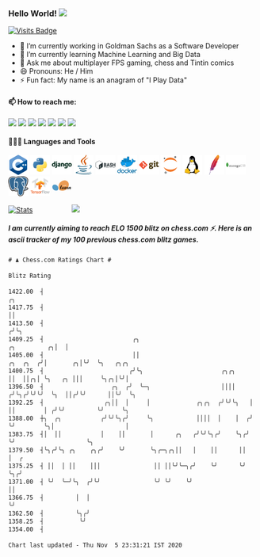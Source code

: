  ### Hello World!  <img src="https://github.com/sciencepal/sciencepal/blob/master/assets/Hi.gif" width="29px">
  [![Visits Badge](https://badges.pufler.dev/visits/sciencepal/sciencepal)](https://badges.pufler.dev/visits/sciencepal/sciencepal)
  
  - 🔭 I’m currently working in Goldman Sachs as a Software Developer
  - 🌱 I’m currently learning Machine Learning and Big Data
  - 💬 Ask me about multiplayer FPS gaming, chess and Tintin comics
  - 😄 Pronouns: He / Him
  - ⚡ Fun fact: My name is an anagram of "I Play Data"
  
  #### 📫 How to reach me:   
  [<img src="https://upload.wikimedia.org/wikipedia/commons/8/83/Steam_icon_logo.svg" width="3.5%"/>](https://steamcommunity.com/id/mongocds/)
  [<img src="https://github.com/sciencepal/sciencepal/blob/master/assets/discord-round.svg" width="3.5%"/>](https://discord.gg/MnUUbHe)
  [<img src="https://img.icons8.com/color/48/000000/twitter.png" width="3.5%"/>](https://twitter.com/sciencepal)
  [<img src="https://img.icons8.com/color/48/000000/linkedin.png" width="3.5%"/>](https://www.linkedin.com/in/adityapal1/)
  [<img src="https://img.icons8.com/fluent/48/000000/facebook-new.png" width="3.5%"/>](https://www.facebook.com/sciencepal/)
  [<img src="https://img.icons8.com/fluent/48/000000/instagram-new.png" width="3.5%"/>](https://www.instagram.com/aditya_sciencepal/)
  <a href="mailto:aditya.pal.science@gmail.com"> <img src="https://img.icons8.com/fluent/48/000000/gmail.png" width="3.5%"/> </a>
  
  #### 👨🏻‍💻 Languages and Tools <br />
  <code><img height="40" src="https://raw.githubusercontent.com/github/explore/80688e429a7d4ef2fca1e82350fe8e3517d3494d/topics/cpp/cpp.png"></code>
  <code><img height="40" src="https://raw.githubusercontent.com/github/explore/80688e429a7d4ef2fca1e82350fe8e3517d3494d/topics/python/python.png"></code>
  <code><img height="40" src="https://raw.githubusercontent.com/github/explore/80688e429a7d4ef2fca1e82350fe8e3517d3494d/topics/django/django.png"></code>
  <code><img height="40" src="https://raw.githubusercontent.com/github/explore/80688e429a7d4ef2fca1e82350fe8e3517d3494d/topics/java/java.png"></code>
  <code><img height="40" src="https://raw.githubusercontent.com/github/explore/80688e429a7d4ef2fca1e82350fe8e3517d3494d/topics/bash/bash.png"></code>
  <code><img height="40" src="https://raw.githubusercontent.com/github/explore/80688e429a7d4ef2fca1e82350fe8e3517d3494d/topics/docker/docker.png"></code>
  <code><img height="40" src="https://raw.githubusercontent.com/github/explore/80688e429a7d4ef2fca1e82350fe8e3517d3494d/topics/git/git.png"></code>
  <code><img height="40" src="https://raw.githubusercontent.com/github/explore/80688e429a7d4ef2fca1e82350fe8e3517d3494d/topics/jupyter-notebook/jupyter-notebook.png"></code>
  <code><img height="40" src="https://raw.githubusercontent.com/github/explore/80688e429a7d4ef2fca1e82350fe8e3517d3494d/topics/linux/linux.png"></code>
  <code><img height="40" src="https://raw.githubusercontent.com/github/explore/80688e429a7d4ef2fca1e82350fe8e3517d3494d/topics/maven/maven.png"></code>
  <code><img height="40" src="https://raw.githubusercontent.com/github/explore/80688e429a7d4ef2fca1e82350fe8e3517d3494d/topics/mongodb/mongodb.png"></code>
  <code><img height="40" src="https://raw.githubusercontent.com/github/explore/80688e429a7d4ef2fca1e82350fe8e3517d3494d/topics/postgresql/postgresql.png"></code>
  <code><img height="40" src="https://raw.githubusercontent.com/github/explore/80688e429a7d4ef2fca1e82350fe8e3517d3494d/topics/tensorflow/tensorflow.png"></code>
  <code><img height="40" src="https://raw.githubusercontent.com/github/explore/80688e429a7d4ef2fca1e82350fe8e3517d3494d/topics/scikit-learn/scikit-learn.png"></code>
  
  [![Stats](https://github-readme-stats.vercel.app/api?username=sciencepal&show_icons=true&theme=radical)](https://github-readme-stats.vercel.app/api?username=sciencepal&show_icons=true&theme=radical)&nbsp; &nbsp; &nbsp; &nbsp; &nbsp; &nbsp; &nbsp; &nbsp; &nbsp; &nbsp; <img src="https://github.com/sciencepal/sciencepal/blob/master/assets/saved.gif" width="195">
  
  ##### I am currently aiming to reach ELO 1500 blitz on chess.com ⚡. Here is an ascii tracker of my 100 previous chess.com blitz games.

  ```
  # ♟︎ Chess.com Ratings Chart #
  
  Blitz Rating

 1422.00  ┤                                                                                  ╭╮
 1417.75  ┤                                                                                  ││
 1413.50  ┤                                                                                 ╭╯╰╮
 1409.25  ┤                         ╭╮                                         ╭╮         ╭╮│  │
 1405.00  ┤                         ││                                ╭╮  ╭╮  ╭╯│       ╭╮│╰╯  ╰╮   ╭╮╭╮
 1400.75  ┤                        ╭╯╰╮                      ╭╮╭╮     ││  ││╭╮│ ╰╮   ╭╮ │││     ╰╮╭╮│╰╯│
 1396.50  ┤                   ╭╮  ╭╯  ╰─╮                    ││││    ╭╯╰╮╭╯╰╯╰╯  ╰╮  ││╭╯╰╯      ││╰╯  ╰╮
 1392.25  ┤                 ╭╮││  │     │             ╭╮╭╮  ╭╯╰╯╰╮   │  ││        │ ╭╯╰╯         ╰╯     ╰╮
 1388.00  ┼╮  ╭╮           ╭╯╰╯╰╮╭╯     ╰╮            ││││  │    │  ╭╯  ╰╯        ╰╮│                    │
 1383.75  ┤│  ││           │    ││       │      ╭╮   ╭╯╰╯╰╮╭╯    ╰╮╭╯              ╰╯                    ╰╮
 1379.50  ┤╰╮╭╯╰╮ ╭╮    ╭╮╭╯    ╰╯       ╰╮╭─╮╭╮││   │    ││      ││                                      │  ╭
 1375.25  ┤ ││  │ ││    │││               ││ ││╰╯╰─╮╭╯    ╰╯      ╰╯                                      ╰╮╭╯
 1371.00  ┤ ╰╯  ╰─╯╰╮  ╭╯╰╯               ╰╯ ╰╯    ╰╯                                                      ││
 1366.75  ┤         │  │                                                                                   ╰╯
 1362.50  ┤         ╰╮╭╯
 1358.25  ┤          ╰╯
 1354.00  ┤

Chart last updated - Thu Nov  5 23:31:21 IST 2020  
  ```
  
